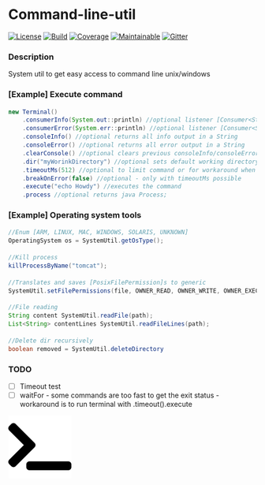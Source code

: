 # Command-line-util

[![License][License-Image]][License-Url]
[![Build][Build-Status-Image]][Build-Status-Url] 
[![Coverage][Coverage-image]][Coverage-Url] 
[![Maintainable][Maintainable-image]][Maintainable-Url] 
[![Gitter][Gitter-image]][Gitter-Url] 

### Description
System util to get easy access to command line unix/windows

### [Example] Execute command
````java
new Terminal()
    .consumerInfo(System.out::println) //optional listener [Consumer<String>]
    .consumerError(System.err::println) //optional listener [Consumer<String>]
    .consoleInfo() //optional returns all info output in a String
    .consoleError() //optional returns all error output in a String
    .clearConsole() //optional clears previous consoleInfo/consoleError console
    .dir("myWorinkDirectory") //optional sets default working directory
    .timeoutMs(512) //optional to limit command or for workaround when commands are too fast to return exit status
    .breakOnError(false) //optional - only with timeoutMs possible
    .execute("echo Howdy") //executes the command
    .process //optional returns java Process;
````
### [Example] Operating system tools
````java
//Enum [ARM, LINUX, MAC, WINDOWS, SOLARIS, UNKNOWN]
OperatingSystem os = SystemUtil.getOsType();

//Kill process
killProcessByName("tomcat");

//Translates and saves [PosixFilePermission]s to generic
SystemUtil.setFilePermissions(file, OWNER_READ, OWNER_WRITE, OWNER_EXECUTE);

//File reading
String content SystemUtil.readFile(path);
List<String> contentLines SystemUtil.readFileLines(path);

//Delete dir recursively
boolean removed = SystemUtil.deleteDirectory
````

### TODO
* [ ] Timeout test
* [ ] waitFor - some commands are too fast to get the exit status - workaround is to run terminal with .timeout().execute

![system-util](src/main/resources/banner.png "system-util")

[License-Url]: https://www.apache.org/licenses/LICENSE-2.0
[License-Image]: https://img.shields.io/badge/License-Apache2-blue.svg
[github-release]: https://github.com/YunaBraska/system-util
[Build-Status-Url]: https://travis-ci.org/YunaBraska/system-util
[Build-Status-Image]: https://travis-ci.org/YunaBraska/system-util.svg?branch=master
[Coverage-Url]: https://codecov.io/gh/YunaBraska/system-util?branch=master
[Coverage-image]: https://codecov.io/gh/YunaBraska/system-util/branch/master/graphs/badge.svg
[Version-url]: https://github.com/YunaBraska/system-util
[Version-image]: https://badge.fury.io/gh/YunaBraska%2Fsystem-util.svg
[Central-url]: https://search.maven.org/#search%7Cga%7C1%7Ca%3A%22system-util%22
[Central-image]: https://maven-badges.herokuapp.com/maven-central/berlin.yuna/system-util/badge.svg
[Maintainable-Url]: https://codeclimate.com/github/YunaBraska/system-util
[Maintainable-image]: https://codeclimate.com/github/YunaBraska/system-util.svg
[Gitter-Url]: https://gitter.im/nats-streaming-server-embedded/Lobby
[Gitter-image]: https://img.shields.io/badge/gitter-join%20chat%20%E2%86%92-brightgreen.svg
[Javadoc-url]: http://javadoc.io/doc/berlin.yuna/system-util
[Javadoc-image]: http://javadoc.io/badge/berlin.yuna/system-util.svg